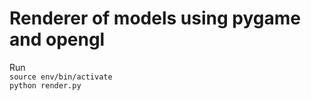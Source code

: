 # Renderer of models using pygame and opengl

Run  
`source env/bin/activate`  
`python render.py`  